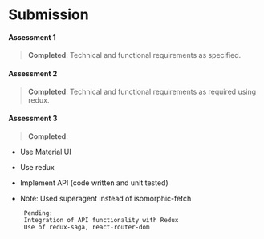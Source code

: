 # Submission

#### Assessment 1		
> **Completed**: Technical and functional requirements as specified.

#### Assessment 2		
> **Completed**: Technical and functional requirements as required using redux.

#### Assessment 3		
> **Completed**:
* Use Material UI
* Use redux
* Implement API (code written and unit tested)
 * Note: Used superagent instead of isomorphic-fetch
		
		Pending:
		Integration of API functionality with Redux
		Use of redux-saga, react-router-dom
